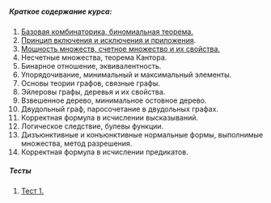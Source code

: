 ##### Краткое содержание курса:

1. [Базовая комбинаторика, биномиальная теорема.](./topics/1_basic_combinatorics_binomial_theorem/1_basic_combinatorics_binomial_theorem_pdf.pdf)
2. [Принцип включения и исключения и приложения](./topics/2_inclusion_and_eclusion_principle_and_applications/2_inclusion_and_eclusion_principle_and_applications_pdf.pdf).
3. [Мощность множеств, счетное множество и их свойства.](topics/3_cardinality_of_sets_countable_set_and_their_properties/3_cardinality_of_sets_countable_set_and_their_properties.pdf)
4. Несчетные множества, теорема Кантора.
5. Бинарное отношение, эквивалентность.
6. Упорядочивание, минимальный и максимальный элементы.
7. Основы теории графов, связные графы.
8. Эйлеровы графы, деревья и их свойства.
9. Взвешенное дерево, минимальное остовное дерево.
10. Двудольный граф, паросочетание в двудольных графах.
11. Корректная формула в исчислении высказываний.
12. Логическое следствие, булевы функции.
13. Дизъюнктивные и конъюнктивные нормальные формы, выполнимые множества, метод разрешения.
14. Корректная формула в исчислении предикатов.

##### Тесты
1. [Тест 1.](./topics/1_test/1_test.pdf)